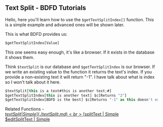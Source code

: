 ## Text Split - BDFD Tutorials

Hello, here you'll learn how to use the `$getTextSplitIndex[]` function. This is a simple example and advanced ones will be shown later.

This is what BDFD provides us:
```js
$getTextSplitIndex[Value]
```
This one seems easy enough, it's like a browser. If it exists in the database it shows them. 

Think `$textSplit` is our database and `$getTextSplitIndex` is our browser. If we write an existing value to the function it returns the text's index. If you provide a non-existing text it will return "-1". I have talk about what is index so I won't talk about it here. 
```js
$textSplit[this is a text#this is another text;#]
$getTextSplitIndex[this is another text] $c[Returns "2"]
$getTextSplitIndex[BDFD is the best] $c[Returns "-1" as this doesn't exist.]
```

Related Functions - <br>
[$textSplit | Simple](./textSplit.md)<br>
[$splitText | Simple](./splitText.md)<br>
[$editSplitText | Simple](./editSplitText.md)
